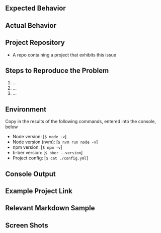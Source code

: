 ## Expected Behavior

## Actual Behavior

## Project Repository

- A repo containing a project that exhibits this issue

## Steps to Reproduce the Problem

1. ...
2. ...
3. ...

## Environment

Copy in the results of the following commands, entered into the console, below

- Node version: [`$ node -v`]
- Node version (nvm): [`$ nvm run node -v`]
- npm version: [`$ npm -v`]
- b-ber version: [`$ bber --version`]
- Project config: [`$ cat ./config.yml`]

## Console Output

## Example Project Link

## Relevant Markdown Sample

## Screen Shots
